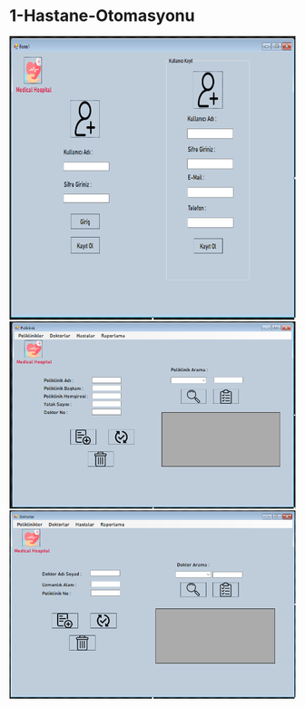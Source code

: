 # 1-Hastane-Otomasyonu

<img src="img/EkranAlıntısı1.PNG" alt="Alt text" title="Optional title" style="height:500px">
<img src="img/EkranAlıntısı2.PNG" alt="Alt text" title="Optional title">
<img src="img/EkranAlıntısı3.PNG" alt="Alt text" title="Optional title">

